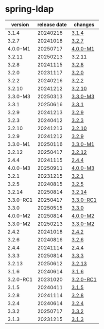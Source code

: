 # spring-ldap	


|version|release date|changes|
|---|---|---|
|3.1.4|20240216|[3.1.4](./3.1.4-20240216.md)|
|3.2.7|20241018|[3.2.7](./3.2.7-20241018.md)|
|4.0.0-M1|20250717|[4.0.0-M1](./4.0.0-M1-20250717.md)|
|3.2.11|20250213|[3.2.11](./3.2.11-20250213.md)|
|3.2.8|20241115|[3.2.8](./3.2.8-20241115.md)|
|3.2.0|20231117|[3.2.0](./3.2.0-20231117.md)|
|3.2.2|20240216|[3.2.2](./3.2.2-20240216.md)|
|3.2.10|20241212|[3.2.10](./3.2.10-20241212.md)|
|3.3.0-M3|20250313|[3.3.0-M3](./3.3.0-M3-20250313.md)|
|3.3.1|20250616|[3.3.1](./3.3.1-20250616.md)|
|3.2.9|20241213|[3.2.9](./3.2.9-20241213.md)|
|3.2.3|20240412|[3.2.3](./3.2.3-20240412.md)|
|3.2.10|20241213|[3.2.10](./3.2.10-20241213.md)|
|3.2.9|20241212|[3.2.9](./3.2.9-20241212.md)|
|3.3.0-M1|20250116|[3.3.0-M1](./3.3.0-M1-20250116.md)|
|3.2.12|20250417|[3.2.12](./3.2.12-20250417.md)|
|2.4.4|20241115|[2.4.4](./2.4.4-20241115.md)|
|4.0.0-M3|20250911|[4.0.0-M3](./4.0.0-M3-20250911.md)|
|3.2.1|20231215|[3.2.1](./3.2.1-20231215.md)|
|3.2.5|20240815|[3.2.5](./3.2.5-20240815.md)|
|3.2.14|20250814|[3.2.14](./3.2.14-20250814.md)|
|3.3.0-RC1|20250417|[3.3.0-RC1](./3.3.0-RC1-20250417.md)|
|3.3.0|20250515|[3.3.0](./3.3.0-20250515.md)|
|4.0.0-M2|20250814|[4.0.0-M2](./4.0.0-M2-20250814.md)|
|3.3.0-M2|20250213|[3.3.0-M2](./3.3.0-M2-20250213.md)|
|2.4.2|20241018|[2.4.2](./2.4.2-20241018.md)|
|3.2.6|20240816|[3.2.6](./3.2.6-20240816.md)|
|2.4.4|20241114|[2.4.4](./2.4.4-20241114.md)|
|3.3.3|20250814|[3.3.3](./3.3.3-20250814.md)|
|3.2.13|20250612|[3.2.13](./3.2.13-20250612.md)|
|3.1.6|20240614|[3.1.6](./3.1.6-20240614.md)|
|3.2.0-RC1|20231020|[3.2.0-RC1](./3.2.0-RC1-20231020.md)|
|3.1.5|20240411|[3.1.5](./3.1.5-20240411.md)|
|3.2.8|20241114|[3.2.8](./3.2.8-20241114.md)|
|3.2.4|20240614|[3.2.4](./3.2.4-20240614.md)|
|3.3.2|20250717|[3.3.2](./3.3.2-20250717.md)|
|3.1.3|20231215|[3.1.3](./3.1.3-20231215.md)|
